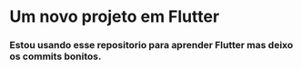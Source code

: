 # Um novo projeto em Flutter

### Estou usando esse repositorio para aprender Flutter mas deixo os commits bonitos.
